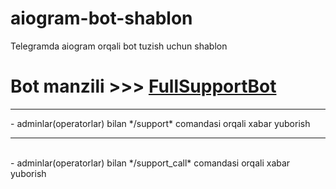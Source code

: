 # aiogram-bot-shablon
Telegramda  aiogram orqali  bot tuzish uchun shablon

# Bot manzili  >>> [FullSupportBot](https://t.me/fullsupport_bot)

<hr>
- adminlar(operatorlar) bilan */support* comandasi orqali xabar yuborish

[](https://github.com/foydamiztegsin/SupportBOT/assets/121927950/5cb68b1a-c10f-417b-a056-fa66ff6c57d2)

<hr>
<br>
- adminlar(operatorlar) bilan */support_call* comandasi orqali xabar yuborish

[](https://github.com/foydamiztegsin/SupportBOT/assets/121927950/3b107447-ff08-4b5a-8112-433e514d05ef)
